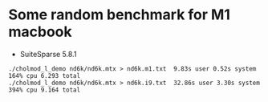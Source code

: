 # Some random benchmark for M1 macbook
* SuiteSparse 5.8.1
```
./cholmod_l_demo nd6k/nd6k.mtx > nd6k.m1.txt  9.83s user 0.52s system 164% cpu 6.293 total
./cholmod_l_demo nd6k/nd6k.mtx > nd6k.i9.txt  32.86s user 3.30s system 394% cpu 9.164 total
```
